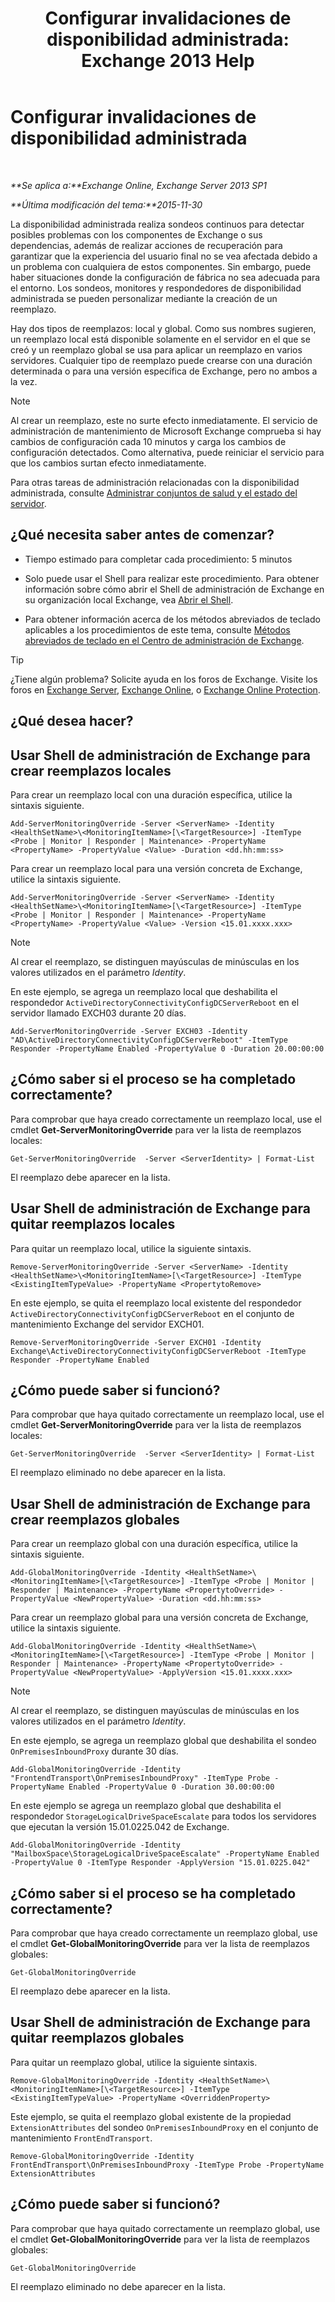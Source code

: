 ﻿---
title: 'Configurar invalidaciones de disponibilidad administrada: Exchange 2013 Help'
TOCTitle: Configurar invalidaciones de disponibilidad administrada
ms:assetid: c8f315b3-1d5e-4ad9-8bea-9c3a4a13ebfc
ms:mtpsurl: https://technet.microsoft.com/es-es/library/Dn482055(v=EXCHG.150)
ms:contentKeyID: 59890415
ms.date: 05/22/2018
mtps_version: v=EXCHG.150
ms.translationtype: MT
---

# Configurar invalidaciones de disponibilidad administrada

 

_**Se aplica a:**Exchange Online, Exchange Server 2013 SP1_

_**Última modificación del tema:**2015-11-30_

La disponibilidad administrada realiza sondeos continuos para detectar posibles problemas con los componentes de Exchange o sus dependencias, además de realizar acciones de recuperación para garantizar que la experiencia del usuario final no se vea afectada debido a un problema con cualquiera de estos componentes. Sin embargo, puede haber situaciones donde la configuración de fábrica no sea adecuada para el entorno. Los sondeos, monitores y respondedores de disponibilidad administrada se pueden personalizar mediante la creación de un reemplazo.

Hay dos tipos de reemplazos: local y global. Como sus nombres sugieren, un reemplazo local está disponible solamente en el servidor en el que se creó y un reemplazo global se usa para aplicar un reemplazo en varios servidores. Cualquier tipo de reemplazo puede crearse con una duración determinada o para una versión específica de Exchange, pero no ambos a la vez.


> [!NOTE]
> Al crear un reemplazo, este no surte efecto inmediatamente. El servicio de administración de mantenimiento de Microsoft Exchange comprueba si hay cambios de configuración cada 10 minutos y carga los cambios de configuración detectados. Como alternativa, puede reiniciar el servicio para que los cambios surtan efecto inmediatamente.



Para otras tareas de administración relacionadas con la disponibilidad administrada, consulte [Administrar conjuntos de salud y el estado del servidor](manage-health-sets-and-server-health-exchange-2013-help.md).

## ¿Qué necesita saber antes de comenzar?

  - Tiempo estimado para completar cada procedimiento: 5 minutos

  - Solo puede usar el Shell para realizar este procedimiento. Para obtener información sobre cómo abrir el Shell de administración de Exchange en su organización local Exchange, vea [Abrir el Shell](https://technet.microsoft.com/es-es/library/dd638134\(v=exchg.150\)).

  - Para obtener información acerca de los métodos abreviados de teclado aplicables a los procedimientos de este tema, consulte [Métodos abreviados de teclado en el Centro de administración de Exchange](keyboard-shortcuts-in-the-exchange-admin-center-exchange-online-protection-help.md).


> [!TIP]
> ¿Tiene algún problema? Solicite ayuda en los foros de Exchange. Visite los foros en <A href="https://go.microsoft.com/fwlink/p/?linkid=60612">Exchange Server</A>, <A href="https://go.microsoft.com/fwlink/p/?linkid=267542">Exchange Online</A>, o <A href="https://go.microsoft.com/fwlink/p/?linkid=285351">Exchange Online Protection</A>.



## ¿Qué desea hacer?

## Usar Shell de administración de Exchange para crear reemplazos locales

Para crear un reemplazo local con una duración específica, utilice la sintaxis siguiente.

    Add-ServerMonitoringOverride -Server <ServerName> -Identity <HealthSetName>\<MonitoringItemName>[\<TargetResource>] -ItemType <Probe | Monitor | Responder | Maintenance> -PropertyName <PropertyName> -PropertyValue <Value> -Duration <dd.hh:mm:ss>

Para crear un reemplazo local para una versión concreta de Exchange, utilice la sintaxis siguiente.

    Add-ServerMonitoringOverride -Server <ServerName> -Identity <HealthSetName>\<MonitoringItemName>[\<TargetResource>] -ItemType <Probe | Monitor | Responder | Maintenance> -PropertyName <PropertyName> -PropertyValue <Value> -Version <15.01.xxxx.xxx>


> [!NOTE]
> Al crear el reemplazo, se distinguen mayúsculas de minúsculas en los valores utilizados en el parámetro <EM>Identity</EM>.



En este ejemplo, se agrega un reemplazo local que deshabilita el respondedor `ActiveDirectoryConnectivityConfigDCServerReboot` en el servidor llamado EXCH03 durante 20 días.

    Add-ServerMonitoringOverride -Server EXCH03 -Identity "AD\ActiveDirectoryConnectivityConfigDCServerReboot" -ItemType Responder -PropertyName Enabled -PropertyValue 0 -Duration 20.00:00:00

## ¿Cómo saber si el proceso se ha completado correctamente?

Para comprobar que haya creado correctamente un reemplazo local, use el cmdlet **Get-ServerMonitoringOverride** para ver la lista de reemplazos locales:

    Get-ServerMonitoringOverride  -Server <ServerIdentity> | Format-List

El reemplazo debe aparecer en la lista.

## Usar Shell de administración de Exchange para quitar reemplazos locales

Para quitar un reemplazo local, utilice la siguiente sintaxis.

    Remove-ServerMonitoringOverride -Server <ServerName> -Identity <HealthSetName>\<MonitoringItemName>[\<TargetResource>] -ItemType <ExistingItemTypeValue> -PropertyName <PropertytoRemove>

En este ejemplo, se quita el reemplazo local existente del respondedor `ActiveDirectoryConnectivityConfigDCServerReboot` en el conjunto de mantenimiento Exchange del servidor EXCH01.

    Remove-ServerMonitoringOverride -Server EXCH01 -Identity Exchange\ActiveDirectoryConnectivityConfigDCServerReboot -ItemType Responder -PropertyName Enabled

## ¿Cómo puede saber si funcionó?

Para comprobar que haya quitado correctamente un reemplazo local, use el cmdlet **Get-ServerMonitoringOverride** para ver la lista de reemplazos locales:

    Get-ServerMonitoringOverride  -Server <ServerIdentity> | Format-List

El reemplazo eliminado no debe aparecer en la lista.

## Usar Shell de administración de Exchange para crear reemplazos globales

Para crear un reemplazo global con una duración específica, utilice la sintaxis siguiente.

    Add-GlobalMonitoringOverride -Identity <HealthSetName>\<MonitoringItemName>[\<TargetResource>] -ItemType <Probe | Monitor | Responder | Maintenance> -PropertyName <PropertytoOverride> -PropertyValue <NewPropertyValue> -Duration <dd.hh:mm:ss>

Para crear un reemplazo global para una versión concreta de Exchange, utilice la sintaxis siguiente.

    Add-GlobalMonitoringOverride -Identity <HealthSetName>\<MonitoringItemName>[\<TargetResource>] -ItemType <Probe | Monitor | Responder | Maintenance> -PropertyName <PropertytoOverride> -PropertyValue <NewPropertyValue> -ApplyVersion <15.01.xxxx.xxx>


> [!NOTE]
> Al crear el reemplazo, se distinguen mayúsculas de minúsculas en los valores utilizados en el parámetro <EM>Identity</EM>.



En este ejemplo, se agrega un reemplazo global que deshabilita el sondeo `OnPremisesInboundProxy` durante 30 días.

    Add-GlobalMonitoringOverride -Identity "FrontendTransport\OnPremisesInboundProxy" -ItemType Probe -PropertyName Enabled -PropertyValue 0 -Duration 30.00:00:00

En este ejemplo se agrega un reemplazo global que deshabilita el respondedor `StorageLogicalDriveSpaceEscalate` para todos los servidores que ejecutan la versión 15.01.0225.042 de Exchange.

    Add-GlobalMonitoringOverride -Identity "MailboxSpace\StorageLogicalDriveSpaceEscalate" -PropertyName Enabled -PropertyValue 0 -ItemType Responder -ApplyVersion "15.01.0225.042"

## ¿Cómo saber si el proceso se ha completado correctamente?

Para comprobar que haya creado correctamente un reemplazo global, use el cmdlet **Get-GlobalMonitoringOverride** para ver la lista de reemplazos globales:

    Get-GlobalMonitoringOverride

El reemplazo debe aparecer en la lista.

## Usar Shell de administración de Exchange para quitar reemplazos globales

Para quitar un reemplazo global, utilice la siguiente sintaxis.

    Remove-GlobalMonitoringOverride -Identity <HealthSetName>\<MonitoringItemName>[\<TargetResource>] -ItemType <ExistingItemTypeValue> -PropertyName <OverriddenProperty>

Este ejemplo, se quita el reemplazo global existente de la propiedad `ExtensionAttributes` del sondeo `OnPremisesInboundProxy` en el conjunto de mantenimiento `FrontEndTransport`.

    Remove-GlobalMonitoringOverride -Identity FrontEndTransport\OnPremisesInboundProxy -ItemType Probe -PropertyName ExtensionAttributes

## ¿Cómo puede saber si funcionó?

Para comprobar que haya quitado correctamente un reemplazo global, use el cmdlet **Get-GlobalMonitoringOverride** para ver la lista de reemplazos globales:

    Get-GlobalMonitoringOverride

El reemplazo eliminado no debe aparecer en la lista.

